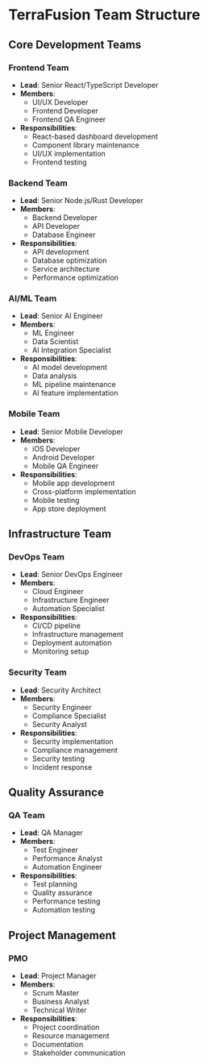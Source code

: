 # TerraFusion Team Structure

## Core Development Teams

### Frontend Team
- **Lead**: Senior React/TypeScript Developer
- **Members**: 
  - UI/UX Developer
  - Frontend Developer
  - Frontend QA Engineer
- **Responsibilities**:
  - React-based dashboard development
  - Component library maintenance
  - UI/UX implementation
  - Frontend testing

### Backend Team
- **Lead**: Senior Node.js/Rust Developer
- **Members**:
  - Backend Developer
  - API Developer
  - Database Engineer
- **Responsibilities**:
  - API development
  - Database optimization
  - Service architecture
  - Performance optimization

### AI/ML Team
- **Lead**: Senior AI Engineer
- **Members**:
  - ML Engineer
  - Data Scientist
  - AI Integration Specialist
- **Responsibilities**:
  - AI model development
  - Data analysis
  - ML pipeline maintenance
  - AI feature implementation

### Mobile Team
- **Lead**: Senior Mobile Developer
- **Members**:
  - iOS Developer
  - Android Developer
  - Mobile QA Engineer
- **Responsibilities**:
  - Mobile app development
  - Cross-platform implementation
  - Mobile testing
  - App store deployment

## Infrastructure Team

### DevOps Team
- **Lead**: Senior DevOps Engineer
- **Members**:
  - Cloud Engineer
  - Infrastructure Engineer
  - Automation Specialist
- **Responsibilities**:
  - CI/CD pipeline
  - Infrastructure management
  - Deployment automation
  - Monitoring setup

### Security Team
- **Lead**: Security Architect
- **Members**:
  - Security Engineer
  - Compliance Specialist
  - Security Analyst
- **Responsibilities**:
  - Security implementation
  - Compliance management
  - Security testing
  - Incident response

## Quality Assurance

### QA Team
- **Lead**: QA Manager
- **Members**:
  - Test Engineer
  - Performance Analyst
  - Automation Engineer
- **Responsibilities**:
  - Test planning
  - Quality assurance
  - Performance testing
  - Automation testing

## Project Management

### PMO
- **Lead**: Project Manager
- **Members**:
  - Scrum Master
  - Business Analyst
  - Technical Writer
- **Responsibilities**:
  - Project coordination
  - Resource management
  - Documentation
  - Stakeholder communication 